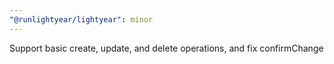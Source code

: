 ```yaml
---
"@runlightyear/lightyear": minor
---
```


Support basic create, update, and delete operations, and fix confirmChange
